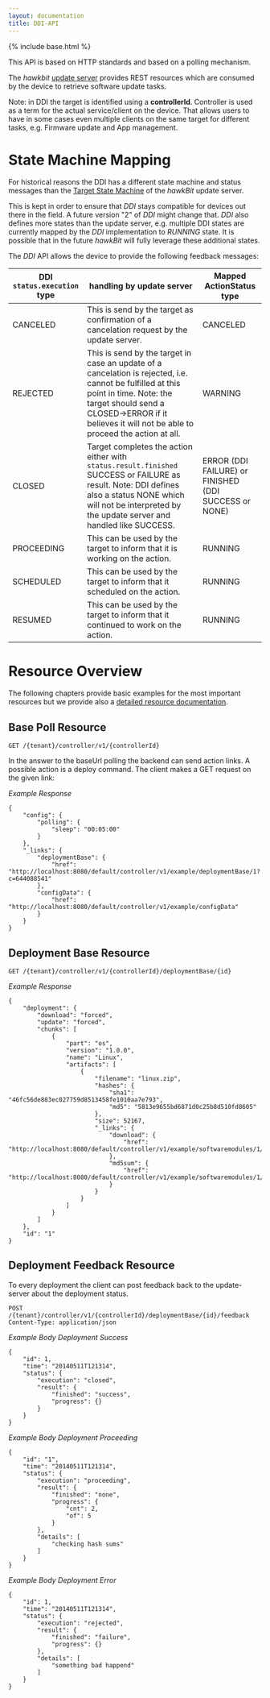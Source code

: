 ```yaml
---
layout: documentation
title: DDI-API
---
```


{% include base.html %}

This API is based on HTTP standards and based on a polling mechanism.

The _hawkbit_ [update server](https://github.com/eclipse/hawkbit) provides REST resources which are consumed by the device to retrieve software update tasks.

Note: in DDI the target is identified using a  **controllerId**. Controller is used as a term for the actual service/client on the device. That allows users to have in some cases even multiple clients on the same target for different tasks, e.g. Firmware update and App management.

# State Machine Mapping
For historical reasons the DDI has a different state machine and status messages than the [Target State Machine](https://github.com/eclipse/hawkbit/wiki/Target-State-Machine) of the _hawkBit_ update server.

This is kept in order to ensure that _DDI_ stays compatible for devices out there in the field. A future version "2" of _DDI_ might change that. _DDI_ also defines more states than the update server, e.g. multiple DDI states are currently mapped by the _DDI_ implementation to _RUNNING_ state. It is possible that in the future _hawkBit_ will fully leverage these additional states.

The _DDI_ API allows the device to provide the following feedback messages:

DDI `status.execution` type | handling by update server                                                                                                                                                                                                                | Mapped ActionStatus type
--------------------------- | ---------------------------------------------------------------------------------------------------------------------------------------------------------------------------------------------------------------------------------------- | -----------------------------------------------------
CANCELED                    | This is send by the target as confirmation of a cancelation request by the update server.                                                                                                                                                | CANCELED
REJECTED                    | This is send by the target in case an update of a cancelation is rejected, i.e. cannot be fulfilled at this point in time. Note: the target should send a CLOSED->ERROR if it believes it will not be able to proceed the action at all. | WARNING
CLOSED                      | Target completes the action either with `status.result.finished` SUCCESS or FAILURE as result. Note: DDI defines also a status NONE which will not be interpreted by the update server and handled like SUCCESS.                         | ERROR (DDI FAILURE) or FINISHED (DDI SUCCESS or NONE)
PROCEEDING                  | This can be used by the target to inform that it is working on the action.                                                                                                                                                               | RUNNING
SCHEDULED                   | This can be used by the target to inform that it scheduled on the action.                                                                                                                                                                | RUNNING
RESUMED                     | This can be used by the target to inform that it continued to work on the action.                                                                                                                                                        | RUNNING

# Resource Overview
The following chapters provide basic examples for the most important resources but we provide also a [detailed resource documentation](https://docs.bosch-iot-rollouts.com/documentation/rest-api/rootcontroller-api-guide.html).

## Base Poll Resource

```
GET /{tenant}/controller/v1/{controllerId}
```

In the answer to the baseUrl polling the backend can send action links. A possible action is a deploy command. The client makes a GET request on the given link:

_Example Response_

```
{
    "config": {
        "polling": {
            "sleep": "00:05:00"
        }
    },
    "_links": {
        "deploymentBase": {
            "href": "http://localhost:8080/default/controller/v1/example/deploymentBase/1?c=644088541"
        },
        "configData": {
            "href": "http://localhost:8080/default/controller/v1/example/configData"
        }
    }
}
```

## Deployment Base Resource

```
GET /{tenant}/controller/v1/{controllerId}/deploymentBase/{id}
```

_Example Response_

```
{
    "deployment": {
        "download": "forced",
        "update": "forced",
        "chunks": [
            {
                "part": "os",
                "version": "1.0.0",
                "name": "Linux",
                "artifacts": [
                    {
                        "filename": "linux.zip",
                        "hashes": {
                            "sha1": "46fc56de883ec027759d8513458fe1010aa7e793",
                            "md5": "5813e9655bd6871d0c25b8d510fd8605"
                        },
                        "size": 52167,
                        "_links": {
                            "download": {
                                "href": "http://localhost:8080/default/controller/v1/example/softwaremodules/1/artifacts/linux.zip"
                            },
                            "md5sum": {
                                "href": "http://localhost:8080/default/controller/v1/example/softwaremodules/1/artifacts/linux.zip.MD5SUM"
                            }
                        }
                    }
                ]
            }
        ]
    },
    "id": "1"
}
```

## Deployment Feedback Resource
To every deployment the client can post feedback back to the update-server about the deployment status.

```
POST /{tenant}/controller/v1/{controllerId}/deploymentBase/{id}/feedback
Content-Type: application/json
```

_Example Body Deployment Success_

```
{
    "id": 1,
    "time": "20140511T121314",
    "status": {
        "execution": "closed",
        "result": {
            "finished": "success",
            "progress": {}
        }
    }
}
```

_Example Body Deployment Proceeding_

```
{
    "id": "1",
    "time": "20140511T121314",
    "status": {
        "execution": "proceeding",
        "result": {
            "finished": "none",
            "progress": {
                "cnt": 2,
                "of": 5
            }
        },
        "details": [
            "checking hash sums"
        ]
    }
}
```

_Example Body Deployment Error_

```
{
    "id": 1,
    "time": "20140511T121314",
    "status": {
        "execution": "rejected",
        "result": {
            "finished": "failure",
            "progress": {}
        },
        "details": [
            "something bad happend"
        ]
    }
}
```